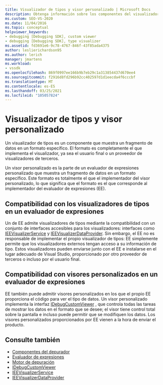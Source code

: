 ```yaml
---
title: Visualizador de tipos y visor personalizado | Microsoft Docs
description: Obtenga información sobre los componentes del visualizador de tipos y los visores personalizados, que muestran los datos en un formato específico y las diferencias entre ellos.
ms.custom: SEO-VS-2020
ms.date: 11/04/2016
ms.topic: conceptual
helpviewer_keywords:
- debugging [Debugging SDK], custom viewer
- debugging [Debugging SDK], type visualizer
ms.assetid: fd3691e6-9c78-4767-846f-43f85ada4375
author: leslierichardson95
ms.author: lerich
manager: jmartens
ms.workload:
- vssdk
ms.openlocfilehash: 869f0997ee166b9b7eb29c1a313854437d670ee4
ms.sourcegitcommit: f2916d8fd296b92cc402597d1d1eecda4f6cccbf
ms.translationtype: MT
ms.contentlocale: es-ES
ms.lasthandoff: 03/25/2021
ms.locfileid: "105057824"
---
```

# <a name="type-visualizer-and-custom-viewer"></a>Visualizador de tipos y visor personalizado
Un visualizador de tipos es un componente que muestra un fragmento de datos en un formato específico. El formato es completamente el que implementa el visualizador, ya sea el usuario final o un proveedor de visualizadores de terceros.

 Un visor personalizado es la parte de un evaluador de expresiones personalizado que muestra un fragmento de datos en un formato específico. Este formato es totalmente el que el implementador del visor personalizado, lo que significa que el formato es el que corresponde al implementador del evaluador de expresiones (EE).

## <a name="support-for-type-visualizers-in-an-expression-evaluator"></a>Compatibilidad con los visualizadores de tipos en un evaluador de expresiones
 Un de EE admite visualizadores de tipos mediante la compatibilidad con un conjunto de interfaces accesibles para los visualizadores: interfaces como [IEEVisualizerService](../../extensibility/debugger/reference/ieevisualizerservice.md) y [IEEVisualizerDataProvider](../../extensibility/debugger/reference/ieevisualizerdataprovider.md). Sin embargo, el EE no es responsable de implementar el propio visualizador de tipos: EE simplemente permite que los visualizadores externos tengan acceso a su información de tipo. Estos visualizadores pueden enviarse junto con el EE e instalarse en el lugar adecuado de Visual Studio, proporcionado por otro proveedor de terceros o incluso por el usuario final.

## <a name="support-for-custom-viewers-in-an-expression-evaluator"></a>Compatibilidad con visores personalizados en un evaluador de expresiones
 EE también puede admitir visores personalizados en los que el propio EE proporciona el código para ver el tipo de datos. Un visor personalizado implementa la interfaz [IDebugCustomViewer](../../extensibility/debugger/reference/idebugcustomviewer.md) , que controla todas las tareas de mostrar los datos en el formato que se desee; el visor tiene control total sobre la pantalla e incluso puede permitir que se modifiquen los datos. Los visores personalizados proporcionados por EE vienen a la hora de enviar el producto.

## <a name="see-also"></a>Consulte también
- [Componentes del depurador](../../extensibility/debugger/debugger-components.md)
- [Evaluador de expresiones](../../extensibility/debugger/expression-evaluator.md)
- [Motor de depuración](../../extensibility/debugger/debug-engine.md)
- [IDebugCustomViewer](../../extensibility/debugger/reference/idebugcustomviewer.md)
- [IEEVisualizerService](../../extensibility/debugger/reference/ieevisualizerservice.md)
- [IEEVisualizerDataProvider](../../extensibility/debugger/reference/ieevisualizerdataprovider.md)
